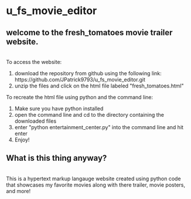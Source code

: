 # u_fs_movie_editor
## welcome to the fresh_tomatoes movie trailer website. 
<br>To access the website:
<ol>
  <li> download the repository from github using the following link: https://github.com/JPatrick9793/u_fs_movie_editor.git</li>
  <li> unzip the files and click on the html file labeled "fresh_tomatoes.html"</li>
</ol>
To recreate the html file using python and the command line:
<ol>
  <li> Make sure you have python installed </li>
  <li> open the command line and cd to the directory containing the downloaded files </li>
  <li> enter "python entertainment_center.py" into the command line and hit enter </li>
  <li> Enjoy! </li>
</ol>

## What is this thing anyway?
<br>This is a hypertext markup langauge website created using python code that showcases my favorite movies along with there trailer, movie posters, and more!
